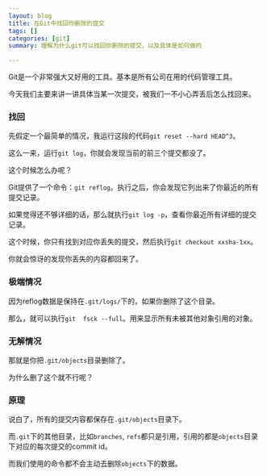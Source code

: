 ```yaml
---
layout: blog
title: 在Git中找回你删除的提交
tags: []
categories: [git]
summary: 理解为什么git可以找回你删除的提交，以及具体是如何做的

---
```


Git是一个非常强大又好用的工具。基本是所有公司在用的代码管理工具。

今天我们主要来讲一讲具体当某一次提交，被我们一不小心弄丢后怎么找回来。

### 找回

先假定一个最简单的情况，我运行这段的代码`git reset --hard HEAD^3`。

这么一来，运行`git log`，你就会发现当前的前三个提交都没了。

这个时候怎么办呢？

Git提供了一个命令：`git reflog`。执行之后，你会发现它列出来了你最近的所有提交记录。

如果觉得还不够详细的话，那么就执行`git log -p`，查看你最近所有详细的提交记录。

这个时候，你只有找到对应你丢失的提交，然后执行`git checkout xxsha-1xx`。

你就会惊讶的发现你丢失的内容都回来了。

### 极端情况

因为reflog数据是保持在`.git/logs/`下的，如果你删除了这个目录。

那么，就可以执行`git  fsck --full`。用来显示所有未被其他对象引用的对象。

### 无解情况

那就是你把`.git/objects`目录删除了。

为什么删了这个就不行呢？

### 原理

说白了，所有的提交内容都保存在`.git/objects`目录下。

而`.git`下的其他目录，比如`branches`, `refs`都只是引用，引用的都是`objects`目录下对应的每次提交的commit id。

而我们使用的命令都不会主动去删除`objects`下的数据。